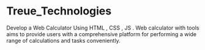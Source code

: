 # Treue_Technologies
Develop a Web Calculator Using HTML , CSS , JS . Web calculator with tools aims to provide users with a comprehensive platform for performing a wide range of calculations and tasks conveniently.

